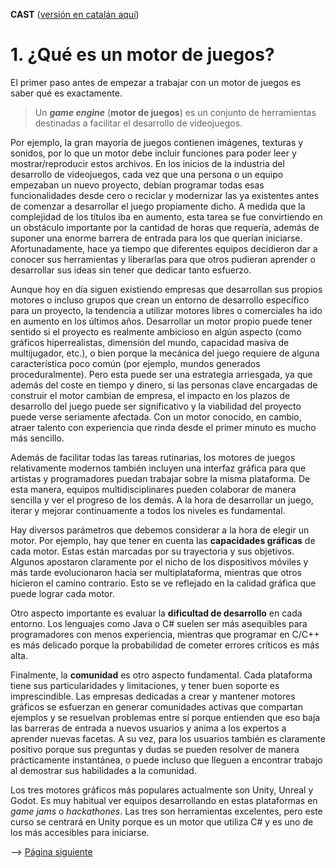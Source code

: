 <a name="es">**CAST**</a> (<a href="#ca">versión en catalán aquí</a>)

# 1. ¿Qué es un motor de juegos?

El primer paso antes de empezar a trabajar con un motor de juegos es
saber qué es exactamente.

> Un **_game engine_** (**motor de juegos**) es un conjunto de herramientas destinadas a facilitar el desarrollo de videojuegos.

Por ejemplo, la gran mayoría de juegos contienen imágenes, texturas y
sonidos, por lo que un motor debe incluir funciones para poder leer y
mostrar/reproducir estos archivos. En los inicios de la industria del
desarrollo de videojuegos, cada vez que una persona o un equipo
empezaban un nuevo proyecto, debían programar todas esas funcionalidades
desde cero o reciclar y modernizar las ya existentes antes de comenzar a
desarrollar el juego propiamente dicho. A medida que la complejidad de
los títulos iba en aumento, esta tarea se fue convirtiendo en un
obstáculo importante por la cantidad de horas que requería, además de
suponer una enorme barrera de entrada para los que querían iniciarse.
Afortunadamente, hace ya tiempo que diferentes equipos decidieron dar a
conocer sus herramientas y liberarlas para que otros pudieran aprender o
desarrollar sus ideas sin tener que dedicar tanto esfuerzo.

Aunque hoy en día siguen existiendo empresas que desarrollan sus propios
motores o incluso grupos que crean un entorno de desarrollo específico
para un proyecto, la tendencia a utilizar motores libres o comerciales
ha ido en aumento en los últimos años. Desarrollar un motor propio puede
tener sentido si el proyecto es realmente ambicioso en algún aspecto
(como gráficos hiperrealistas, dimensión del mundo, capacidad masiva de
multijugador, etc.), o bien porque la mecánica del juego requiere de
alguna característica poco común (por ejemplo, mundos generados
proceduralmente). Pero esta puede ser una estrategia arriesgada, ya que
además del coste en tiempo y dinero, si las personas clave encargadas de
construir el motor cambian de empresa, el impacto en los plazos de
desarrollo del juego puede ser significativo y la viabilidad del
proyecto puede verse seriamente afectada. Con un motor conocido, en
cambio, atraer talento con experiencia que rinda desde el primer minuto
es mucho más sencillo.

Además de facilitar todas las tareas rutinarias, los motores de juegos
relativamente modernos también incluyen una interfaz gráfica para que
artistas y programadores puedan trabajar sobre la misma plataforma. De
esta manera, equipos multidisciplinares pueden colaborar de manera
sencilla y ver el progreso de los demás. A la hora de desarrollar un
juego, iterar y mejorar continuamente a todos los niveles es
fundamental.

Hay diversos parámetros que debemos considerar a la hora de elegir un
motor. Por ejemplo, hay que tener en cuenta las **capacidades gráficas**
de cada motor. Estas están marcadas por su trayectoria y sus objetivos.
Algunos apostaron claramente por el nicho de los dispositivos móviles y
más tarde evolucionaron hacia ser multiplataforma, mientras que otros
hicieron el camino contrario. Esto se ve reflejado en la calidad gráfica
que puede lograr cada motor.

Otro aspecto importante es evaluar la **dificultad de desarrollo** en
cada entorno. Los lenguajes como Java o C\# suelen ser más asequibles
para programadores con menos experiencia, mientras que programar en
C/C++ es más delicado porque la probabilidad de cometer errores críticos
es más alta.

Finalmente, la **comunidad** es otro aspecto fundamental. Cada
plataforma tiene sus particularidades y limitaciones, y tener buen
soporte es imprescindible. Las empresas dedicadas a crear y mantener
motores gráficos se esfuerzan en generar comunidades activas que
compartan ejemplos y se resuelvan problemas entre sí porque entienden
que eso baja las barreras de entrada a nuevos usuarios y anima a los
expertos a aprender nuevas facetas. A su vez, para los usuarios también
es claramente positivo porque sus preguntas y dudas se pueden resolver
de manera prácticamente instantánea, o puede incluso que lleguen a
encontrar trabajo al demostrar sus habilidades a la comunidad.

Los tres motores gráficos más populares actualmente son Unity, Unreal y
Godot. Es muy habitual ver equipos desarrollando en estas plataformas en
_game jams_ o _hackathones_. Las tres son herramientas excelentes, pero
este curso se centrará en Unity porque es un motor que utiliza C\# y es
uno de los más accesibles para iniciarse.

--> <a href="Parte2.md">Página siguiente</a>
